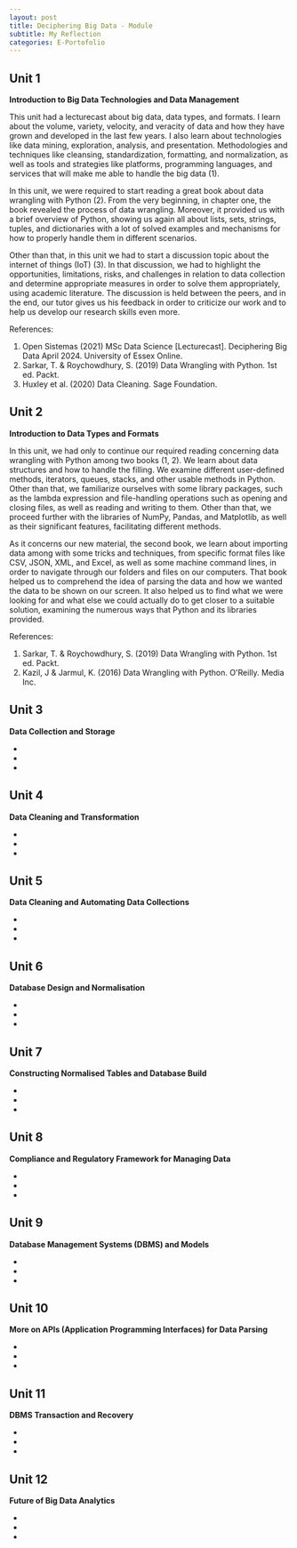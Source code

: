 ```yaml
---
layout: post
title: Deciphering Big Data - Module
subtitle: My Reflection
categories: E-Portofolio
---
```


## Unit 1
<p><strong> Introduction to Big Data Technologies and Data Management </strong><br></p>
 
This unit had a lecturecast about big data, data types, and formats. I learn about the volume, variety, velocity, and veracity of data and how they have grown and developed in the last few years. I also learn about technologies like data mining, exploration, analysis, and presentation. Methodologies and techniques like cleansing, standardization, formatting, and normalization, as well as tools and strategies like platforms, programming languages, and services that will make me able to handle the big data (1).

In this unit, we were required to start reading a great book about data wrangling with Python (2). From the very beginning, in chapter one, the book revealed the process of data wrangling. Moreover, it provided us with a brief overview of Python, showing us again all about lists, sets, strings, tuples, and dictionaries with a lot of solved examples and mechanisms for how to properly handle them in different scenarios.

Other than that, in this unit we had to start a discussion topic about the internet of things (IoT) (3). In that discussion, we had to highlight the opportunities, limitations, risks, and challenges in relation to data collection and determine appropriate measures in order to solve them appropriately, using academic literature. The discussion is held between the peers, and in the end, our tutor gives us his feedback in order to criticize our work and to help us develop our research skills even more.

References:
<ol>
<li>Open Sistemas (2021) MSc Data Science [Lecturecast]. Deciphering Big Data April 2024. University of Essex Online.</li>
<li>Sarkar, T. & Roychowdhury, S. (2019) Data Wrangling with Python. 1st ed. Packt.</li>
<li>Huxley et al. (2020) Data Cleaning. Sage Foundation.</li>
</ol>

## Unit 2
<p><strong> Introduction to Data Types and Formats </strong><br></p>

In this unit, we had only to continue our required reading concerning data wrangling with Python among two books (1, 2). We learn about data structures and how to handle the filling. We examine different user-defined methods, iterators, queues, stacks, and other usable methods in Python. Other than that, we familiarize ourselves with some library packages, such as the lambda expression and file-handling operations such as opening and closing files, as well as reading and writing to them. Other than that, we proceed further with the libraries of NumPy, Pandas, and Matplotlib, as well as their significant features, facilitating different methods.

As it concerns our new material, the second book, we learn about importing data among with some tricks and techniques, from specific format files like CSV, JSON, XML, and Excel, as well as some machine command lines, in order to navigate through our folders and files on our computers. That book helped us to comprehend the idea of parsing the data and how we wanted the data to be shown on our screen. It also helped us to find what we were looking for and what else we could actually do to get closer to a suitable solution, examining the numerous ways that Python and its libraries provided.

References: 
<ol>
<li>Sarkar, T. & Roychowdhury, S. (2019) Data Wrangling with Python. 1st ed. Packt.</li>
<li>Kazil, J & Jarmul, K. (2016) Data Wrangling with Python. O'Reilly. Media Inc.</li>
</ol>

## Unit 3
<p><strong> Data Collection and Storage </strong><br></p>
<ul> 
<li>   </li>
<li>   </li>
<li>   </li>
</ul>

## Unit 4
<p><strong> Data Cleaning and Transformation </strong><br></p>
<ul> 
<li>   </li>
<li>   </li>
<li>   </li>
</ul>

## Unit 5
<p><strong> Data Cleaning and Automating Data Collections </strong><br></p>
<ul> 
<li>   </li>
<li>   </li>
<li>   </li>
</ul>

## Unit 6
<p><strong> Database Design and Normalisation </strong><br></p>
<ul> 
<li>   </li>
<li>   </li>
<li>   </li>
</ul>

## Unit 7
<p><strong> Constructing Normalised Tables and Database Build </strong><br></p>
<ul> 
<li>   </li>
<li>   </li>
<li>   </li>
</ul>

## Unit 8
<p><strong> Compliance and Regulatory Framework for Managing Data </strong><br></p>
<ul> 
<li>   </li>
<li>   </li>
<li>   </li>
</ul>

## Unit 9
<p><strong> Database Management Systems (DBMS) and Models </strong><br></p>
<ul> 
<li>   </li>
<li>   </li>
<li>   </li>
</ul>

## Unit 10
<p><strong> More on APIs (Application Programming Interfaces) for Data Parsing </strong><br></p>
<ul> 
<li>   </li>
<li>   </li>
<li>   </li>
</ul>

## Unit 11
<p><strong> DBMS Transaction and Recovery </strong><br></p>
<ul> 
<li>   </li>
<li>   </li>
<li>   </li>
</ul>

## Unit 12
<p><strong> Future of Big Data Analytics </strong><br></p>
<ul> 
<li>   </li>
<li>   </li>
<li>   </li>
</ul>


